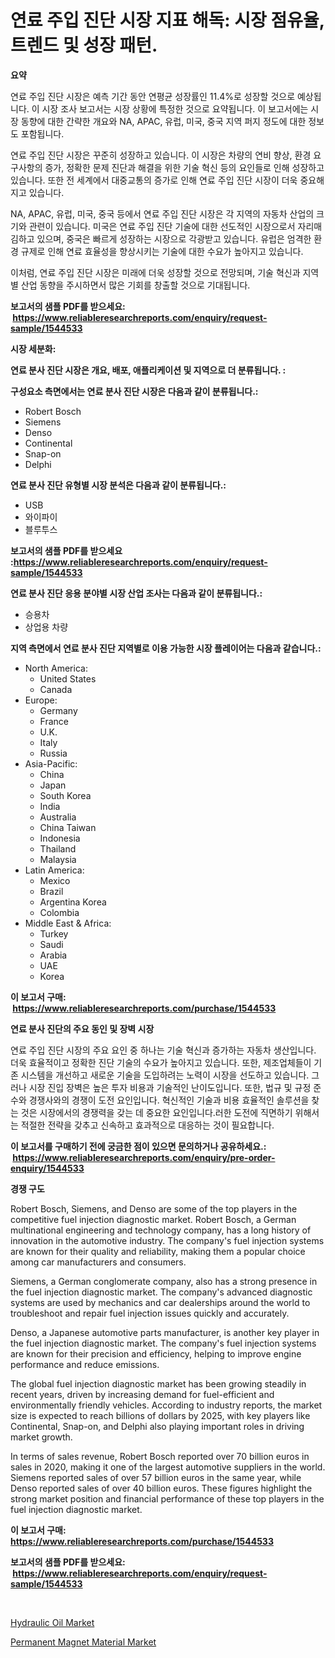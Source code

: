 <p><h1>연료 주입 진단 시장 지표 해독: 시장 점유율, 트렌드 및 성장 패턴.</h1></p><p><strong>요약</strong></p>
<p><p>연료 주입 진단 시장은 예측 기간 동안 연평균 성장률인 11.4%로 성장할 것으로 예상됩니다. 이 시장 조사 보고서는 시장 상황에 특정한 것으로 요약됩니다. 이 보고서에는 시장 동향에 대한 간략한 개요와 NA, APAC, 유럽, 미국, 중국 지역 퍼지 정도에 대한 정보도 포함됩니다.</p><p>연료 주입 진단 시장은 꾸준히 성장하고 있습니다. 이 시장은 차량의 연비 향상, 환경 요구사항의 증가, 정확한 문제 진단과 해결을 위한 기술 혁신 등의 요인들로 인해 성장하고 있습니다. 또한 전 세계에서 대중교통의 증가로 인해 연료 주입 진단 시장이 더욱 중요해지고 있습니다.</p><p>NA, APAC, 유럽, 미국, 중국 등에서 연료 주입 진단 시장은 각 지역의 자동차 산업의 크기와 관련이 있습니다. 미국은 연료 주입 진단 기술에 대한 선도적인 시장으로서 자리매김하고 있으며, 중국은 빠르게 성장하는 시장으로 각광받고 있습니다. 유럽은 엄격한 환경 규제로 인해 연료 효율성을 향상시키는 기술에 대한 수요가 높아지고 있습니다.</p><p>이처럼, 연료 주입 진단 시장은 미래에 더욱 성장할 것으로 전망되며, 기술 혁신과 지역별 산업 동향을 주시하면서 많은 기회를 창출할 것으로 기대됩니다.</p></p>
<p><strong>보고서의 샘플 PDF를 받으세요: &nbsp;<a href="https://www.reliableresearchreports.com/enquiry/request-sample/1544533">https://www.reliableresearchreports.com/enquiry/request-sample/1544533</a></strong></p>
<p><strong>시장 세분화:</strong></p>
<p><strong> 연료 분사 진단 시장은 개요, 배포, 애플리케이션 및 지역으로 더 분류됩니다. :</strong></p>
<p><strong>구성요소 측면에서는 연료 분사 진단 시장은 다음과 같이 분류됩니다.:</strong></p>
<p><ul><li>Robert Bosch</li><li>Siemens</li><li>Denso</li><li>Continental</li><li>Snap-on</li><li>Delphi</li></ul></p>
<p><strong> 연료 분사 진단 유형별 시장 분석은 다음과 같이 분류됩니다.:</strong></p>
<p><ul><li>USB</li><li>와이파이</li><li>블루투스</li></ul></p>
<p><strong>보고서의 샘플 PDF를 받으세요 :<a href="https://www.reliableresearchreports.com/enquiry/request-sample/1544533">https://www.reliableresearchreports.com/enquiry/request-sample/1544533</a></strong></p>
<p><strong> 연료 분사 진단 응용 분야별 시장 산업 조사는 다음과 같이 분류됩니다.:</strong></p>
<p><ul><li>승용차</li><li>상업용 차량</li></ul></p>
<p><strong>지역 측면에서 연료 분사 진단 지역별로 이용 가능한 시장 플레이어는 다음과 같습니다.:</strong></p>
<p><ul>
    <li>
        North America:
        <ul>
            <li>United States</li>
            <li>Canada</li>
        </ul>
    </li>
    <li>
        Europe:
        <ul>
            <li>Germany</li>
            <li>France</li>
            <li>U.K.</li>
            <li>Italy</li>
            <li>Russia</li>
        </ul>
    </li>
    <li>
        Asia-Pacific:
        <ul>
            <li>China</li>
            <li>Japan</li>
            <li>South Korea</li>
            <li>India</li>
            <li>Australia</li>
            <li>China Taiwan</li>
            <li>Indonesia</li>
            <li>Thailand</li>
            <li>Malaysia</li>
        </ul>
    </li>
    <li>
        Latin America:
        <ul>
            <li>Mexico</li>
            <li>Brazil</li>
            <li>Argentina Korea</li>
            <li>Colombia</li>
        </ul>
    </li>
    <li>
        Middle East & Africa:
        <ul>
            <li>Turkey</li>
            <li>Saudi</li>
            <li>Arabia</li>
            <li>UAE</li>
            <li>Korea</li>
        </ul>
    </li>
    </ul></p>
<p><strong>이 보고서 구매: &nbsp;<a href="https://www.reliableresearchreports.com/purchase/1544533">https://www.reliableresearchreports.com/purchase/1544533</a></strong></p>
<p><strong>연료 분사 진단의 주요 동인 및 장벽 시장</strong></p>
<p><p>연료 주입 진단 시장의 주요 요인 중 하나는 기술 혁신과 증가하는 자동차 생산입니다. 더욱 효율적이고 정확한 진단 기술의 수요가 높아지고 있습니다. 또한, 제조업체들이 기존 시스템을 개선하고 새로운 기술을 도입하려는 노력이 시장을 선도하고 있습니다. 그러나 시장 진입 장벽은 높은 투자 비용과 기술적인 난이도입니다. 또한, 법규 및 규정 준수와 경쟁사와의 경쟁이 도전 요인입니다. 혁신적인 기술과 비용 효율적인 솔루션을 찾는 것은 시장에서의 경쟁력을 갖는 데 중요한 요인입니다.러한 도전에 직면하기 위해서는 적절한 전략을 갖추고 신속하고 효과적으로 대응하는 것이 필요합니다.</p></p>
<p><strong>이 보고서를 구매하기 전에 궁금한 점이 있으면 문의하거나 공유하세요.: &nbsp;<a href="https://www.reliableresearchreports.com/enquiry/pre-order-enquiry/1544533">https://www.reliableresearchreports.com/enquiry/pre-order-enquiry/1544533</a></strong></p>
<p><strong>경쟁 구도</strong></p>
<p><p>Robert Bosch, Siemens, and Denso are some of the top players in the competitive fuel injection diagnostic market. Robert Bosch, a German multinational engineering and technology company, has a long history of innovation in the automotive industry. The company's fuel injection systems are known for their quality and reliability, making them a popular choice among car manufacturers and consumers.</p><p>Siemens, a German conglomerate company, also has a strong presence in the fuel injection diagnostic market. The company's advanced diagnostic systems are used by mechanics and car dealerships around the world to troubleshoot and repair fuel injection issues quickly and accurately.</p><p>Denso, a Japanese automotive parts manufacturer, is another key player in the fuel injection diagnostic market. The company's fuel injection systems are known for their precision and efficiency, helping to improve engine performance and reduce emissions.</p><p>The global fuel injection diagnostic market has been growing steadily in recent years, driven by increasing demand for fuel-efficient and environmentally friendly vehicles. According to industry reports, the market size is expected to reach billions of dollars by 2025, with key players like Continental, Snap-on, and Delphi also playing important roles in driving market growth.</p><p>In terms of sales revenue, Robert Bosch reported over 70 billion euros in sales in 2020, making it one of the largest automotive suppliers in the world. Siemens reported sales of over 57 billion euros in the same year, while Denso reported sales of over 40 billion euros. These figures highlight the strong market position and financial performance of these top players in the fuel injection diagnostic market.</p></p>
<p><strong>이 보고서 구매: &nbsp; <a href="https://www.reliableresearchreports.com/purchase/1544533">https://www.reliableresearchreports.com/purchase/1544533</a></strong></p>
<p><strong>보고서의 샘플 PDF를 받으세요: &nbsp;<a href="https://www.reliableresearchreports.com/enquiry/request-sample/1544533">https://www.reliableresearchreports.com/enquiry/request-sample/1544533</a></strong><strong></strong></p>
<p>&nbsp;</p>
<p><p><a href="https://funky-papaya-cf4.notion.site/Decoding-the-Hydraulic-Oil-Market-A-Deep-Dive-into-the-Latest-Market-Trends-Market-Segmentation-a-259dd39653a040f7b36530187d585d25">Hydraulic Oil Market</a></p><p><a href="https://confirmed-shield-e13.notion.site/Permanent-Magnet-Material-Market-Size-Share-Trends-Analysis-Report-By-Material-By-Type-By-End-u-5ef61980e00049f1b2b174279fc280a7">Permanent Magnet Material Market</a></p></p>